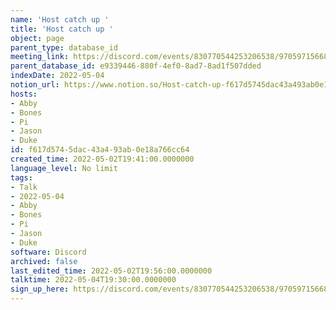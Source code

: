 ```yaml
---
name: 'Host catch up '
title: 'Host catch up '
object: page
parent_type: database_id
meeting_link: https://discord.com/events/830770544253206538/970597156681568276
parent_database_id: e9339446-880f-4ef0-8ad7-8ad1f507dded
indexDate: 2022-05-04
notion_url: https://www.notion.so/Host-catch-up-f617d5745dac43a493ab0e18a766cc64
hosts:
- Abby
- Bones
- Pi
- Jason
- Duke
id: f617d574-5dac-43a4-93ab-0e18a766cc64
created_time: 2022-05-02T19:41:00.0000000
language_level: No limit
tags:
- Talk
- 2022-05-04
- Abby
- Bones
- Pi
- Jason
- Duke
software: Discord
archived: false
last_edited_time: 2022-05-02T19:56:00.0000000
talktime: 2022-05-04T19:30:00.0000000
sign_up_here: https://discord.com/events/830770544253206538/970597156681568276
---
```






